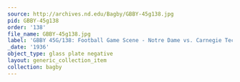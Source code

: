 ```yaml
---
source: http://archives.nd.edu/Bagby/GBBY-45g138.jpg
pid: GBBY-45g138
order: '138'
file_name: GBBY-45g138.jpg
label: 'GBBY 45G/138: Football Game Scene - Notre Dame vs. Carnegie Tech - 1936'
_date: '1936'
object_type: glass plate negative
layout: generic_collection_item
collection: bagby
---
```

